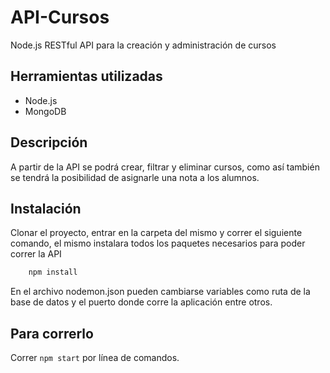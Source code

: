 # API-Cursos
Node.js RESTful API para la creación y administración de cursos

## Herramientas utilizadas
- Node.js
- MongoDB

## Descripción
A partir de la API se podrá crear, filtrar y eliminar cursos, como así también se tendrá la posibilidad de asignarle una nota a los alumnos.

## Instalación
Clonar el proyecto, entrar en la carpeta del mismo y correr el siguiente comando, el mismo instalara todos los paquetes necesarios para poder correr la API
```bash
    npm install
```
En el archivo nodemon.json pueden cambiarse variables como ruta de la base de datos y el puerto donde corre la aplicación entre otros.

## Para correrlo
Correr `npm start` por línea de comandos.